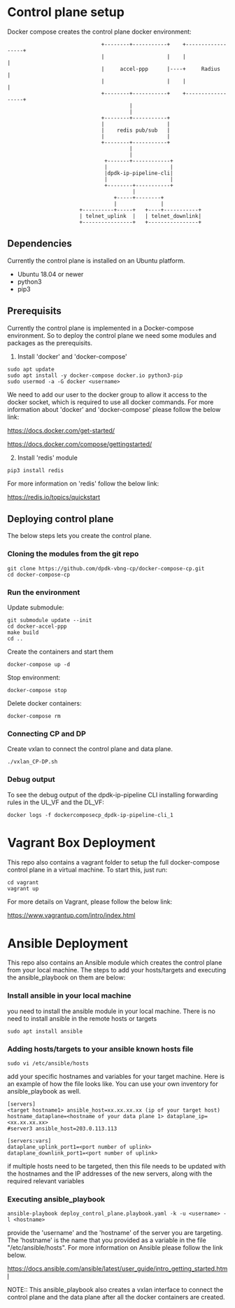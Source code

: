 # Control plane setup

Docker compose creates the control plane docker environment:

```
                              +--------+-----------+    +------------------+
                              |                    |    |                  |
                              |     accel-ppp      |----+     Radius       |
                              |                    |    |                  |
                              +--------+-----------+    +------------------+
                                       |
                                       |
                              +--------+-----------+
                              |                    |
                              |    redis pub/sub   |
                              |                    |
                              +--------+-----------+
                                       |
                                       |
                               +-------+------------+
                               |                    |
                               |dpdk-ip-pipeline-cli|
                               |                    |
                               +--------+-----------+
                                        |
                                  +-----+--------+
                                  |              |
                       +----------+-----+   +----+-----------+    
                       | telnet_uplink  |   | telnet_downlink|
                       +----------------+   +----------------+     
```
## Dependencies

Currently the control plane is installed on an Ubuntu platform.

* Ubuntu 18.04 or newer
* python3
* pip3

## Prerequisits

Currently the control plane is implemented in a Docker-compose environment. So to deploy the control plane we need some modules and packages as the prerequisits.

1. Install 'docker' and 'docker-compose'

```
sudo apt update
sudo apt install -y docker-compose docker.io python3-pip
sudo usermod -a -G docker <username>
```
We need to add our user to the docker group to allow it access to the docker socket, which is required to use all docker commands.
For more information about 'docker' and 'docker-compose' please follow the below link:

https://docs.docker.com/get-started/

https://docs.docker.com/compose/gettingstarted/

2. Install 'redis' module

```
pip3 install redis
```
For more information on 'redis' follow the below link:

https://redis.io/topics/quickstart

## Deploying control plane

The below steps lets you create the control plane.
### Cloning the modules from the git repo

```
git clone https://github.com/dpdk-vbng-cp/docker-compose-cp.git
cd docker-compose-cp
```
### Run the environment
Update submodule:

```
git submodule update --init
cd docker-accel-ppp
make build
cd ..
```
Create the containers and start them

```
docker-compose up -d
```
Stop environment:

```
docker-compose stop
```
Delete docker containers:

```
docker-compose rm
```
### Connecting CP and DP
Create vxlan to connect the control plane and data plane.

```
./vxlan_CP-DP.sh
```
### Debug output

To see the debug output of the dpdk-ip-pipeline CLI installing forwarding rules in the UL_VF and the DL_VF:

```
docker logs -f dockercomposecp_dpdk-ip-pipeline-cli_1
```
# Vagrant Box Deployment

This repo also contains a vagrant folder to setup the full docker-compose control plane in a virtual machine. To start this, just run:

```
cd vagrant
vagrant up
```
For more details on Vagrant, please follow the below link:

https://www.vagrantup.com/intro/index.html

# Ansible Deployment

This repo also contains an Ansible module which creates the control plane from your local machine. The steps to add your hosts/targets and executing the ansible_playbook on them are below:

### Install ansible in your local machine 

you need to install the ansible module in your local machine. There is no need to install ansible in the remote hosts or targets

```
sudo apt install ansible
```
### Adding hosts/targets to your ansible known hosts file
```
sudo vi /etc/ansible/hosts

```
add your specific hostnames and variables for your target machine. Here is an example of how the file looks like. You can use your own inventory for ansible_playbook as well.
```
[servers]
<target hostname1> ansible_host=xx.xx.xx.xx (ip of your target host) hostname_dataplane=<hostname of your data plane 1> dataplane_ip=<xx.xx.xx.xx>
#server3 ansible_host=203.0.113.113

[servers:vars]
dataplane_uplink_port1=<port number of uplink>
dataplane_downlink_port1=<port number of uplink>
```

if multiple hosts need to be targeted, then this file needs to be updated with the hostnames and the IP addresses of the new servers, along with the required relevant variables

### Executing ansible_playbook

```
ansible-playbook deploy_control_plane.playbook.yaml -k -u <username> -l <hostname>
```

provide the 'username' and the 'hostname' of the server you are targeting. The 'hostname' is the name that you provided as a variable in the file "/etc/ansible/hosts". For more information on Ansible please follow the link below.

https://docs.ansible.com/ansible/latest/user_guide/intro_getting_started.html

NOTE:: This ansible_playbook also creates a vxlan interface to connect the control plane and the data plane after all the docker containers are created.
 
